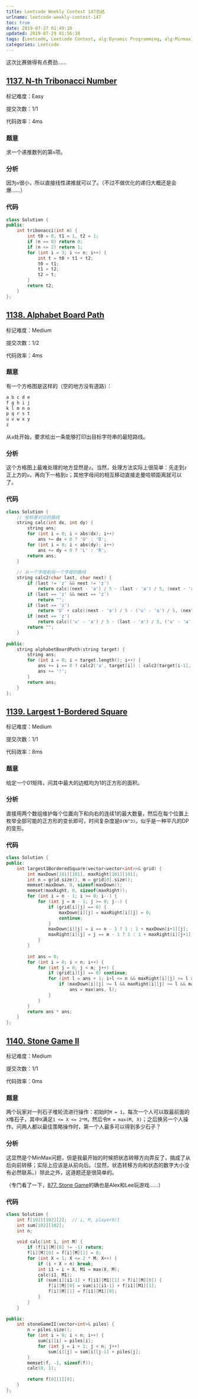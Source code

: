 ```yaml
---
title: Leetcode Weekly Contest 147总结
urlname: leetcode-weekly-contest-147
toc: true
date: 2019-07-27 01:49:10
updated: 2019-07-29 01:56:10
tags: [Leetcode, Leetcode Contest, alg:Dynamic Programming, alg:Minmax]
categories: Leetcode
---
```


这次比赛做得有点费劲……

<!--more-->

## [1137. N-th Tribonacci Number](https://leetcode.com/problems/n-th-tribonacci-number/description/)

标记难度：Easy

提交次数：1/1

代码效率：4ms

### 题意

求一个递推数列的第`n`项。

### 分析

因为`n`很小，所以直接线性递推就可以了。（不过不做优化的递归大概还是会爆……）

### 代码

```cpp
class Solution {
public:
    int tribonacci(int n) {
        int t0 = 0, t1 = 1, t2 = 1;
        if (n == 0) return 0;
        if (n <= 2) return 1;
        for (int i = 3; i <= n; i++) {
            int t = t0 + t1 + t2;
            t0 = t1;
            t1 = t2;
            t2 = t;
        }
        return t2;
    }
};
```

## [1138. Alphabet Board Path](https://leetcode.com/problems/alphabet-board-path/description/)

标记难度：Medium

提交次数：1/2

代码效率：4ms

### 题意

有一个方格图是这样的（空的地方没有道路）：

```txt
a b c d e
f g h i j
k l m n o
p q r s t
u v w x y
z
```

从`a`处开始，要求给出一条能够打印出目标字符串的最短路线。

### 分析

这个方格图上最难处理的地方显然是`z`。当然，处理方法实际上很简单：先走到`z`正上方的`u`，再向下一格到`z`；其他字母间的相互移动直接走曼哈顿距离就可以了。

### 代码

```cpp
class Solution {
    // 坐标差对应的路线
    string calc(int dx, int dy) {
        string ans;
        for (int i = 0; i < abs(dx); i++)
            ans += dx < 0 ? 'U' : 'D';
        for (int i = 0; i < abs(dy); i++)
            ans += dy < 0 ? 'L' : 'R';
        return ans;
    }
    
    // 从一个字母到另一个字母的路线
    string calc2(char last, char next) {
        if (last != 'z' && next != 'z')
            return calc((next - 'a') / 5 - (last - 'a') / 5, (next - 'a') % 5 - (last - 'a') % 5);
        if (last == 'z' && next == 'z')
            return "";
        if (last == 'z')
            return 'U' + calc((next - 'a') / 5 - ('u' - 'a') / 5, (next - 'a') % 5 - ('u' - 'a') % 5);
        if (next == 'z')
            return calc(('u' - 'a') / 5 - (last - 'a') / 5, ('u' - 'a') % 5 - (last - 'a') % 5) + 'D';
        return "";
    }
    
public:
    string alphabetBoardPath(string target) {
        string ans;
        for (int i = 0; i < target.length(); i++) {
            ans += i == 0 ? calc2('a', target[i]) : calc2(target[i-1], target[i]);
            ans += '!';
        }
        return ans;
    }
};
```

## [1139. Largest 1-Bordered Square](https://leetcode.com/problems/largest-1-bordered-square/description/)

标记难度：Medium

提交次数：1/1

代码效率：8ms

### 题意

给定一个01矩阵，问其中最大的边框均为1的正方形的面积。

### 分析

直接用两个数组维护每个位置向下和向右的连续1的最大数量，然后在每个位置上枚举全部可能的正方形的变长即可，时间复杂度是`O(N^3)`。似乎是一种平凡的DP的变形。

### 代码

```cpp
class Solution {
public:
    int largest1BorderedSquare(vector<vector<int>>& grid) {
        int maxDown[101][101], maxRight[101][101];
        int n = grid.size(), m = grid[0].size();
        memset(maxDown, 0, sizeof(maxDown));
        memset(maxRight, 0, sizeof(maxRight));
        for (int i = n - 1; i >= 0; i--) {
            for (int j = m - 1; j >= 0; j--) {
                if (grid[i][j] == 0) {
                    maxDown[i][j] = maxRight[i][j] = 0;
                    continue;
                }
                maxDown[i][j] = i == n - 1 ? 1 : 1 + maxDown[i+1][j];
                maxRight[i][j] = j == m - 1 ? 1 : 1 + maxRight[i][j+1];
            }
        }
        
        int ans = 0;
        for (int i = 0; i < n; i++) {
            for (int j = 0; j < m; j++) {
                if (grid[i][j] == 0) continue;
                for (int l = ans + 1; i+l <= n && maxRight[i][j] >= l && j + l <= m; l++) {
                    if (maxDown[i][j] >= l && maxRight[i][j] >= l && maxDown[i][j+l-1] >= l && maxRight[i+l-1][j] >= l)
                        ans = max(ans, l);
                }
            }
        }
        return ans * ans;
    }
};
```

## [1140. Stone Game II](https://leetcode.com/problems/stone-game-ii/description/)

标记难度：Medium

提交次数：1/1

代码效率：0ms

### 题意

两个玩家对一列石子堆轮流进行操作：初始时`M = 1`，每次一个人可以取最前面的`X`堆石子，其中`X`满足`1 <= X <= 2*M`，然后令`M = max(M, X)`；之后换另一个人操作。问两人都以最佳策略操作时，第一个人最多可以得到多少石子？

### 分析

这显然是个MinMax问题，但是我最开始的时候把状态转移方向弄反了，搞成了从后向前转移；实际上应该是从前向后。（显然，状态转移方向和状态的数字大小没有必然联系。）除此之外，这道题还是很简单的。

（专门看了一下，[877. Stone Game](https://leetcode.com/problems/stone-game/description/)的确也是Alex和Lee玩游戏……）

### 代码

```cpp
class Solution {
    int f[102][102][2];  // i, M, player0/1
    int sum[102][102];
    int n;
    
    void calc(int i, int M) {
        if (f[i][M][0] != -1) return;
        f[i][M][0] = f[i][M][1] = 0;
        for (int X = 1; X <= 2 * M; X++) {
            if (i + X > n) break;
            int i1 = i + X, M1 = max(X, M);
            calc(i1, M1);
            if (sum[i][i1-1] + f[i1][M1][1] > f[i][M][0]) {
                f[i][M][0] = sum[i][i1-1] + f[i1][M1][1];
                f[i][M][1] = f[i1][M1][0];
            }
        }
    }
    
public:
    int stoneGameII(vector<int>& piles) {
        n = piles.size();
        for (int i = 0; i < n; i++) {
            sum[i][i] = piles[i];
            for (int j = i + 1; j < n; j++)
                sum[i][j] = sum[i][j-1] + piles[j];
        }
        memset(f, -1, sizeof(f));
        calc(0, 1);
        
        return f[0][1][0];
    }
};
```
